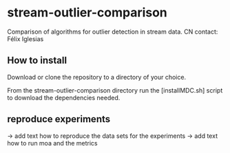 # stream-outlier-comparison
Comparison of algorithms for outlier detection in stream data. CN contact: Félix Iglesias


## How to install
Download or clone the repository to a directory of your choice.

From the stream-outlier-comparison directory run the [installMDC.sh] script to download the dependencies needed.

## reproduce experiments
-> add text how to reproduce the data sets for the experiments
-> add text how to run moa and the metrics


